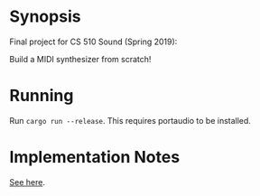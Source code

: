 # Synopsis

Final project for CS 510 Sound (Spring 2019):

Build a MIDI synthesizer from scratch!

# Running

Run `cargo run --release`. This requires portaudio to be installed.

# Implementation Notes

[See here](IMPL.md).
